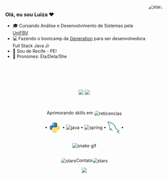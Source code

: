 <img align="right" alt="stars" height="250" style="border-radius:50px;" src="https://c.tenor.com/ViVV6oafqSUAAAAi/clouds-moon.gif">

### Olá, eu sou Luiza ♥
- :mortar_board: Cursando Análise e Desenvolvimento de Sistemas pela [UniFBV](https://www.wyden.com.br/unifbv)
- :computer: Fazendo o bootcamp da [Generation](https://brazil.generation.org/) para ser desenvolvedora Full Stack Java Jr
- :house_with_garden: Sou de Recife - PE!
- :feet: Pronomes: Ela/Dela/She
<br><br><br><br>

##

<br>

<div align="center">
  <img height="170em" src="https://github-readme-stats.vercel.app/api?username=M4ppu&show_icons=true&include_all_commits=falsee&theme=radical&count_private=true"/>
  <img height="170em" src="https://github-readme-stats.vercel.app/api/top-langs/?username=M4ppu&layout=compact&langs_count=7&theme=radical"/>
</div>

##

<div align="center">
<div style="display: inline_block"><br>
Aprimorando skills em <img align="center" alt="reticencias" height="20" style="border-radius:50px;" src="https://www.assefaz.org.br/portaldobeneficiario/public/images/reticencias_branco.gif">
<br><br>
• <img align="center" alt="python" height="40" width="40" src="https://raw.githubusercontent.com/devicons/devicon/master/icons/python/python-original.svg">
• <img align="center" alt="java" height="40" width="40" <img src="https://cdn.jsdelivr.net/gh/devicons/devicon/icons/java/java-original.svg" />
• <img align="center" alt="spring" height="40" width="40" src="https://cdn.jsdelivr.net/gh/devicons/devicon/icons/spring/spring-original.svg">
• <img align="center" alt="mysql" height="40" width="40" src="https://raw.githubusercontent.com/devicons/devicon/master/icons/mysql/mysql-original.svg">
•
<br>

##

![snake gif](https://github.com/M4ppu/M4ppu/blob/output/github-contribution-grid-snake.svg)

</div>

##

<div align="center"> 

<img align="center" alt="stars" height="30" style="border-radius:50px;" src="https://static.wixstatic.com/media/c525cf_8f90da3392914643af48aee39acd0307~mv2.gif">Contato<img align="center" alt="stars" height="30" style="border-radius:50px;" src="https://static.wixstatic.com/media/c525cf_8f90da3392914643af48aee39acd0307~mv2.gif">
  
  <a href="https://www.linkedin.com/in/luiza-lima-b1b348246/" target="_blank"><img src="https://img.shields.io/badge/-LinkedIn-%230077B5?style=for-the-badge&logo=linkedin&logoColor=white" target="_blank"></a>
  
</div>
